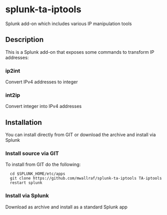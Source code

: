 # splunk-ta-iptools
Splunk add-on which includes various IP manipulation tools

## Description
This is a Splunk add-on that exposes some commands to transform IP addresses:

### ip2int
Convert IPv4 addresses to integer

### int2ip
Convert integer into IPv4 addresses

## Installation
You can install directly from GIT or download the archive and install via Splunk

### Install source via GIT
To install from GIT do the following:

```
  cd $SPLUNK_HOME/etc/apps
  git clone https://github.com/mwallraf/splunk-ta-iptools TA-iptools
  restart splunk
```

### Install via Splunk
Download as archive and install as a standard Splunk app
